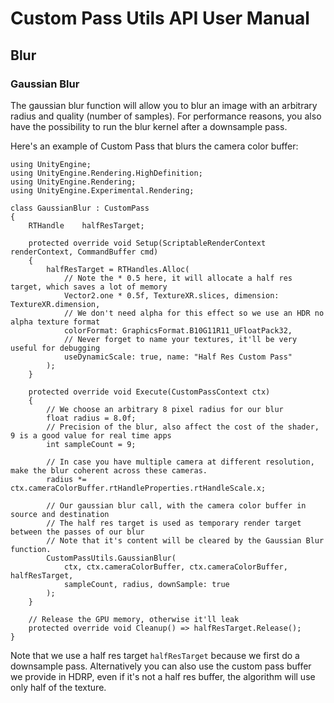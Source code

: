 # Custom Pass Utils API User Manual

## Blur

### Gaussian Blur

The gaussian blur function will allow you to blur an image with an arbitrary radius and quality (number of samples). For performance reasons, you also have the possibility to run the blur kernel after a downsample pass.

Here's an example of Custom Pass that blurs the camera color buffer:

```CSharp
using UnityEngine;
using UnityEngine.Rendering.HighDefinition;
using UnityEngine.Rendering;
using UnityEngine.Experimental.Rendering;

class GaussianBlur : CustomPass
{
    RTHandle    halfResTarget;

    protected override void Setup(ScriptableRenderContext renderContext, CommandBuffer cmd)
    {
        halfResTarget = RTHandles.Alloc(
            // Note the * 0.5 here, it will allocate a half res target, which saves a lot of memory
            Vector2.one * 0.5f, TextureXR.slices, dimension: TextureXR.dimension,
            // We don't need alpha for this effect so we use an HDR no alpha texture format
            colorFormat: GraphicsFormat.B10G11R11_UFloatPack32,
            // Never forget to name your textures, it'll be very useful for debugging
            useDynamicScale: true, name: "Half Res Custom Pass"
        );
    }

    protected override void Execute(CustomPassContext ctx)
    {
        // We choose an arbitrary 8 pixel radius for our blur
        float radius = 8.0f;
        // Precision of the blur, also affect the cost of the shader, 9 is a good value for real time apps
        int sampleCount = 9;

        // In case you have multiple camera at different resolution, make the blur coherent across these cameras.
        radius *= ctx.cameraColorBuffer.rtHandleProperties.rtHandleScale.x;

        // Our gaussian blur call, with the camera color buffer in source and destination
        // The half res target is used as temporary render target between the passes of our blur
        // Note that it's content will be cleared by the Gaussian Blur function.
        CustomPassUtils.GaussianBlur(
            ctx, ctx.cameraColorBuffer, ctx.cameraColorBuffer, halfResTarget,
            sampleCount, radius, downSample: true
        );
    }

    // Release the GPU memory, otherwise it'll leak
    protected override void Cleanup() => halfResTarget.Release();   
}
```

Note that we use a half res target `halfResTarget` because we first do a downsample pass. Alternatively you can also use the custom pass buffer we provide in HDRP, even if it's not a half res buffer, the algorithm will use only half of the texture.

<!-- TODO

### Downsample

### Vertical Blur & Horizontal Blur

## Copy

## DrawRenderers -->